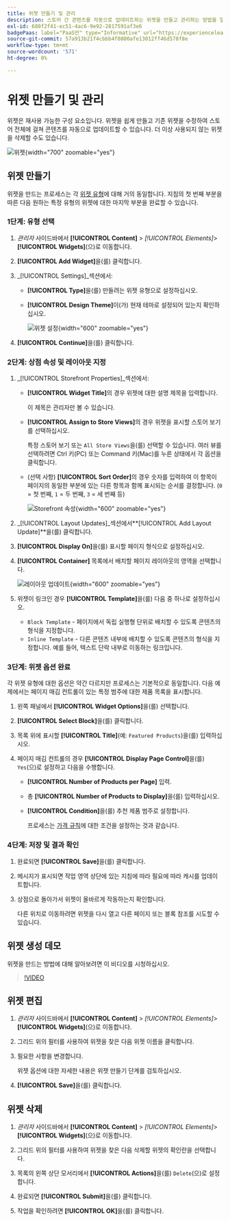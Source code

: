 ```yaml
---
title: 위젯 만들기 및 관리
description: 스토어 간 콘텐츠를 자동으로 업데이트하는 위젯을 만들고 관리하는 방법을 알아봅니다.
exl-id: 680f2f41-ec51-4ac6-9e92-2817591af3e6
badgePaas: label="PaaS만" type="Informative" url="https://experienceleague.adobe.com/en/docs/commerce/user-guides/product-solutions" tooltip="Adobe Commerce 온 클라우드 프로젝트(Adobe 관리 PaaS 인프라) 및 온프레미스 프로젝트에만 적용됩니다."
source-git-commit: 57a913b21f4cbbb4f0800afe13012ff46d578f8e
workflow-type: tm+mt
source-wordcount: '571'
ht-degree: 0%

---
```


# 위젯 만들기 및 관리

위젯은 재사용 가능한 구성 요소입니다. 위젯을 쉽게 만들고 기존 위젯을 수정하여 스토어 전체에 걸쳐 콘텐츠를 자동으로 업데이트할 수 있습니다. 더 이상 사용되지 않는 위젯을 삭제할 수도 있습니다.

![위젯](./assets/widgets.png){width="700" zoomable="yes"}

## 위젯 만들기

위젯을 만드는 프로세스는 각 [위젯 유형](widgets.md#widget-types)에 대해 거의 동일합니다. 지침의 첫 번째 부분을 따른 다음 원하는 특정 유형의 위젯에 대한 마지막 부분을 완료할 수 있습니다.

### 1단계: 유형 선택

1. _관리자_ 사이드바에서 **[!UICONTROL Content]** > _[!UICONTROL Elements]_>**[!UICONTROL Widgets]**(으)로 이동합니다.

1. **[!UICONTROL Add Widget]**&#x200B;을(를) 클릭합니다.

1. _[!UICONTROL Settings]_섹션에서:

   - **[!UICONTROL Type]**&#x200B;을(를) 만들려는 위젯 유형으로 설정하십시오.

   - **[!UICONTROL Design Theme]**&#x200B;이(가) 현재 테마로 설정되어 있는지 확인하십시오.

     ![위젯 설정](./assets/widget-settings.png){width="600" zoomable="yes"}

1. **[!UICONTROL Continue]**&#x200B;을(를) 클릭합니다.

### 2단계: 상점 속성 및 레이아웃 지정

1. _[!UICONTROL Storefront Properties]_섹션에서:

   - **[!UICONTROL Widget Title]**&#x200B;의 경우 위젯에 대한 설명 제목을 입력합니다.

     이 제목은 관리자만 볼 수 있습니다.

   - **[!UICONTROL Assign to Store Views]**&#x200B;의 경우 위젯을 표시할 스토어 보기를 선택하십시오.

     특정 스토어 보기 또는 `All Store Views`을(를) 선택할 수 있습니다. 여러 뷰를 선택하려면 Ctrl 키(PC) 또는 Command 키(Mac)를 누른 상태에서 각 옵션을 클릭합니다.

   - (선택 사항) **[!UICONTROL Sort Order]**&#x200B;의 경우 숫자를 입력하여 이 항목이 페이지의 동일한 부분에 있는 다른 항목과 함께 표시되는 순서를 결정합니다. (`0` = 첫 번째, `1` = 두 번째, `3` = 세 번째 등)

     ![Storefront 속성](./assets/widget-storefront-properties.png){width="600" zoomable="yes"}

1. _[!UICONTROL Layout Updates]_섹션에서&#x200B;**[!UICONTROL Add Layout Update]**을(를) 클릭합니다.

1. **[!UICONTROL Display On]**&#x200B;을(를) 표시할 페이지 형식으로 설정하십시오.

1. **[!UICONTROL Container]** 목록에서 배치할 페이지 레이아웃의 영역을 선택합니다.

   ![레이아웃 업데이트](./assets/widget-layout-update-home-page.png){width="600" zoomable="yes"}

1. 위젯이 링크인 경우 **[!UICONTROL Template]**&#x200B;을(를) 다음 중 하나로 설정하십시오.

   - `Block Template` - 페이지에서 독립 실행형 단위로 배치할 수 있도록 콘텐츠의 형식을 지정합니다.
   - `Inline Template` - 다른 콘텐츠 내부에 배치할 수 있도록 콘텐츠의 형식을 지정합니다. 예를 들어, 텍스트 단락 내부로 이동하는 링크입니다.

### 3단계: 위젯 옵션 완료

각 위젯 유형에 대한 옵션은 약간 다르지만 프로세스는 기본적으로 동일합니다. 다음 예제에서는 페이지 매김 컨트롤이 있는 특정 범주에 대한 제품 목록을 표시합니다.

1. 왼쪽 패널에서 **[!UICONTROL Widget Options]**&#x200B;을(를) 선택합니다.

1. **[!UICONTROL Select Block]**&#x200B;을(를) 클릭합니다.

1. 목록 위에 표시할 **[!UICONTROL Title]**(예: `Featured Products`)을(를) 입력하십시오.

1. 페이지 매김 컨트롤의 경우 **[!UICONTROL Display Page Control]**&#x200B;을(를) `Yes`(으)로 설정하고 다음을 수행합니다.

   - **[!UICONTROL Number of Products per Page]** 입력.

   - 총 **[!UICONTROL Number of Products to Display]**&#x200B;을(를) 입력하십시오.

   - **[!UICONTROL Condition]**&#x200B;을(를) 추천 제품 범주로 설정합니다.

     프로세스는 [가격 규칙](../merchandising-promotions/price-rules-catalog.md)에 대한 조건을 설정하는 것과 같습니다.

### 4단계: 저장 및 결과 확인

1. 완료되면 **[!UICONTROL Save]**&#x200B;을(를) 클릭합니다.

1. 메시지가 표시되면 작업 영역 상단에 있는 지침에 따라 필요에 따라 캐시를 업데이트합니다.

1. 상점으로 돌아가서 위젯이 올바르게 작동하는지 확인합니다.

   다른 위치로 이동하려면 위젯을 다시 열고 다른 페이지 또는 블록 참조를 시도할 수 있습니다.

## 위젯 생성 데모

위젯을 만드는 방법에 대해 알아보려면 이 비디오를 시청하십시오.

>[!VIDEO](https://video.tv.adobe.com/v/343786?quality=12&learn=on)

## 위젯 편집

1. _관리자_ 사이드바에서 **[!UICONTROL Content]** > _[!UICONTROL Elements]_>**[!UICONTROL Widgets]**(으)로 이동합니다.

1. 그리드 위의 필터를 사용하여 위젯을 찾은 다음 위젯 이름을 클릭합니다.

1. 필요한 사항을 변경합니다.

   위젯 옵션에 대한 자세한 내용은 위젯 만들기 단계를 검토하십시오.

1. **[!UICONTROL Save]**&#x200B;을(를) 클릭합니다.

## 위젯 삭제

1. _관리자_ 사이드바에서 **[!UICONTROL Content]** > _[!UICONTROL Elements]_>**[!UICONTROL Widgets]**(으)로 이동합니다.

1. 그리드 위의 필터를 사용하여 위젯을 찾은 다음 삭제할 위젯의 확인란을 선택합니다.

1. 목록의 왼쪽 상단 모서리에서 **[!UICONTROL Actions]**&#x200B;을(를) `Delete`(으)로 설정합니다.

1. 완료되면 **[!UICONTROL Submit]**&#x200B;을(를) 클릭합니다.

1. 작업을 확인하려면 **[!UICONTROL OK]**&#x200B;을(를) 클릭합니다.
